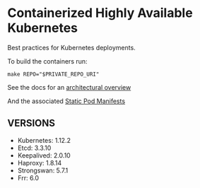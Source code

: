 # Containerized Highly Available Kubernetes

Best practices for Kubernetes deployments.

To build the containers run:

    make REPO="$PRIVATE_REPO_URI"

See the docs for an [architectural overview](docs/)

And the associated [Static Pod Manifests](docs/kubeconfigs/manifest.yml)

## VERSIONS

  - Kubernetes: 1.12.2
  - Etcd:       3.3.10
  - Keepalived: 2.0.10
  - Haproxy:    1.8.14
  - Strongswan: 5.7.1
  - Frr:        6.0
